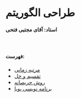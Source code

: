 # طراحی الگوریتم

#### استاد: آقای مجتبی فتحی
<br/>

#### فهرست:
* [مرتبه زمانی](algorithm/part1.md)
* [تقسیم و حل](algorithm/part2.md)
* [روش حریصانه](algorithm/part3.md)
* [برنامه نویسی پویا](algorithm/part4.md)